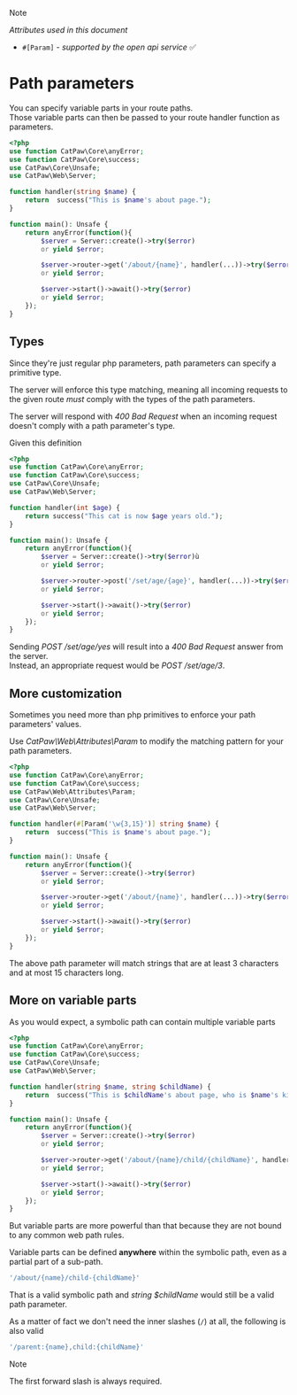 > [!NOTE]
> _Attributes used in this document_
> - `#[Param]` - _supported by the open api service_ ✅

# Path parameters

You can specify variable parts in your route paths.\
Those variable parts can then be passed to your route handler function as parameters.

```php
<?php
use function CatPaw\Core\anyError;
use function CatPaw\Core\success;
use CatPaw\Core\Unsafe;
use CatPaw\Web\Server;

function handler(string $name) {
    return  success("This is $name's about page.");
}

function main(): Unsafe {
    return anyError(function(){
        $server = Server::create()->try($error)
        or yield $error;

        $server->router->get('/about/{name}', handler(...))->try($error)
        or yield $error;

        $server->start()->await()->try($error)
        or yield $error;
    });
}
```

## Types

Since they're just regular php parameters, path parameters can specify a primitive type.

The server will enforce this type matching, meaning all incoming requests to the given route _must_ comply with the
types of the path parameters.

The server will respond with _400 Bad Request_ when an incoming request doesn't comply with a path parameter's type.

Given this definition

```php
<?php
use function CatPaw\Core\anyError;
use function CatPaw\Core\success;
use CatPaw\Core\Unsafe;
use CatPaw\Web\Server;

function handler(int $age) {
    return success("This cat is now $age years old.");
}

function main(): Unsafe {
    return anyError(function(){
        $server = Server::create()->try($error)ù
        or yield $error;

        $server->router->post('/set/age/{age}', handler(...))->try($error)
        or yield $error;

        $server->start()->await()->try($error)
        or yield $error;
    });
}
```

Sending _POST /set/age/yes_ will result into a _400 Bad Request_ answer from the server.\
Instead, an appropriate request would be _POST /set/age/3_.

## More customization

Sometimes you need more than php primitives to enforce your path parameters' values.

Use _CatPaw\Web\Attributes\Param_ to modify the matching pattern for your path parameters.

```php
<?php
use function CatPaw\Core\anyError;
use function CatPaw\Core\success;
use CatPaw\Web\Attributes\Param;
use CatPaw\Core\Unsafe;
use CatPaw\Web\Server;

function handler(#[Param('\w{3,15}')] string $name) {
    return  success("This is $name's about page.");
}

function main(): Unsafe {
    return anyError(function(){
        $server = Server::create()->try($error)
        or yield $error;

        $server->router->get('/about/{name}', handler(...))->try($error)
        or yield $error;

        $server->start()->await()->try($error)
        or yield $error;
    });
}
```

The above path parameter will match strings that are at least 3 characters and at most 15 characters long.

## More on variable parts

As you would expect, a symbolic path can contain multiple variable parts

```php
<?php
use function CatPaw\Core\anyError;
use function CatPaw\Core\success;
use CatPaw\Core\Unsafe;
use CatPaw\Web\Server;

function handler(string $name, string $childName) {
    return  success("This is $childName's about page, who is $name's kitten.");
}

function main(): Unsafe {
    return anyError(function(){
        $server = Server::create()->try($error)
        or yield $error;

        $server->router->get('/about/{name}/child/{childName}', handler(...))->try($error)
        or yield $error;

        $server->start()->await()->try($error)
        or yield $error;
    });
}
```

But variable parts are more powerful than that because they are not bound to any common web path rules.

Variable parts can be defined **anywhere** within the symbolic path, even as a partial part of a sub-path.

```php
'/about/{name}/child-{childName}'
```

That is a valid symbolic path and _string $childName_ would still be a valid path parameter.

As a matter of fact we don't need the inner slashes (`/`) at all, the following is also valid

```php
'/parent:{name},child:{childName}'
```

> [!NOTE]
> The first forward slash is always required.
